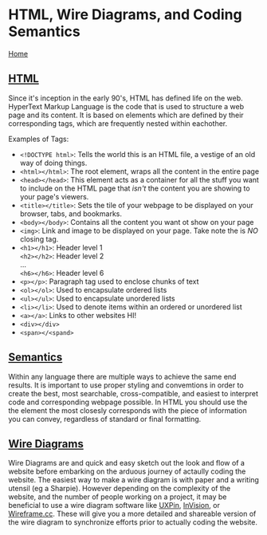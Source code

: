 # HTML, Wire Diagrams, and Coding Semantics

[Home](../index.md)

## [HTML](https://developer.mozilla.org/en-US/docs/Learn/Getting_started_with_the_web/HTML_basics)

Since it's inception in the early 90's, HTML has defined life on the web. HyperText Markup Language is the code that is used to structure a web page and its content. It is based on elements which are defined by their corresponding tags, which are frequently nested within eachother.

Examples of Tags:

- `<!DOCTYPE html>`: Tells the world this is an HTML file, a vestige of an old way of doing things.
- `<html></html>`: The root element, wraps all the content in the entire page
- `<head></head>`: This element acts as a container for all the stuff you want to include on the HTML page that *isn't* the content you are showing to your page's viewers.
- `<title></title>`: Sets the tile of your webpage to be displayed on your browser, tabs, and bookmarks.
- `<body></body>`: Contains all the content you want ot show on your page
- `<img>`: Link and image to be displayed on your page. Take note the is *NO* closing tag.
- `<h1></h1>`: Header level 1  
`<h2></h2>`: Header level 2  
...  
`<h6></h6>`: Header level 6
- `<p></p>`: Paragraph tag used to enclose chunks of text
- `<ol></ol>`: Used to encapsulate ordered lists
- `<ul></ul>`: Used to encapsulate unordered lists
- `<li></li>`: Used to denote items within an ordered or unordered list
- `<a></a>`: Links to other websites HI!
- `<div></div>`
- `<span></<spand>`

## [Semantics](https://developer.mozilla.org/en-US/docs/Glossary/Semantics)

Within any language there are multiple ways to achieve the same end results. It is important to use proper styling and convemtions in order to create the best, most searchable, cross-compatible, and easiest to interpret code and corresponding webpage possible. In HTML you should use the the element the most closesly corresponds with the piece of information you can convey, regardless of standard or final formatting.

## [Wire Diagrams](https://careerfoundry.com/en/blog/ux-design/how-to-create-your-first-wireframe/)

Wire Diagrams are and quick and easy sketch out the look and flow of a website before embarking on the arduous journey of actaully coding the website. The easiest way to make a wire diagram is with paper and a writing utensil (eg a Sharpie). However depending on the complexity of the website, and the number of people working on a project, it may be beneficial to use a wire diagram software like [UXPin](https://www.uxpin.com/), [InVision](http://www.invisionapp.com/), or [Wireframe.cc](https://wireframe.cc/). These will give you a more detailed and shareable version of the wire diagram to synchronize efforts prior to actually coding the website.